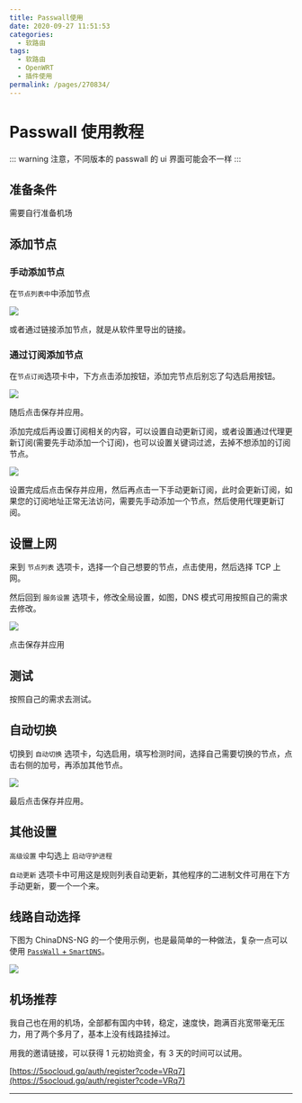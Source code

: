 ```yaml
---
title: Passwall使用
date: 2020-09-27 11:51:53
categories:
  - 软路由
tags:
  - 软路由
  - OpenWRT
  - 插件使用
permalink: /pages/270834/
---
```


# Passwall 使用教程

::: warning
注意，不同版本的 passwall 的 ui 界面可能会不一样
:::

## 准备条件

需要自行准备机场

## 添加节点

### 手动添加节点

在`节点列表中`中添加节点

![](https://i.loli.net/2020/07/12/MdSKpmOf7gDt5Gn.png)

或者通过链接添加节点，就是从软件里导出的链接。

### 通过订阅添加节点

在`节点订阅`选项卡中，下方点击添加按钮，添加完节点后别忘了勾选启用按钮。

![](https://i.loli.net/2020/07/12/deBvcNX6J9xQsaF.png)

随后点击保存并应用。

添加完成后再设置订阅相关的内容，可以设置自动更新订阅，或者设置通过代理更新订阅(需要先手动添加一个订阅)，也可以设置关键词过滤，去掉不想添加的订阅节点。

![](https://i.loli.net/2020/07/12/bw1tSjTa3CZ5Vuo.png)

设置完成后点击保存并应用，然后再点击一下手动更新订阅，此时会更新订阅，如果您的订阅地址正常无法访问，需要先手动添加一个节点，然后使用代理更新订阅。

## 设置上网

来到 `节点列表` 选项卡，选择一个自己想要的节点，点击使用，然后选择 TCP 上网。

然后回到 `服务设置` 选项卡，修改全局设置，如图，DNS 模式可用按照自己的需求去修改。

![](https://i.loli.net/2020/07/12/K9JmAT5Mkbfg6sc.png)

点击保存并应用

## 测试

按照自己的需求去测试。

## 自动切换

切换到 `自动切换` 选项卡，勾选启用，填写检测时间，选择自己需要切换的节点，点击右侧的加号，再添加其他节点。

![](https://i.loli.net/2020/07/12/YWzMxFVofQgRPer.png)

最后点击保存并应用。

## 其他设置

`高级设置` 中勾选上 `启动守护进程`

`自动更新` 选项卡中可用这是规则列表自动更新，其他程序的二进制文件可用在下方手动更新，要一个一个来。

## 线路自动选择

下图为 ChinaDNS-NG 的一个使用示例，也是最简单的一种做法，复杂一点可以使用 [`PassWall` + `SmartDNS`](/pages/a47ac6/)。

![](https://file.sm9.top/item/5f702b7a160a154a67a19a7a.png)

## 机场推荐

我自己也在用的机场，全部都有国内中转，稳定，速度快，跑满百兆宽带毫无压力，用了两个多月了，基本上没有线路挂掉过。

用我的邀请链接，可以获得 1 元初始资金，有 3 天的时间可以试用。

[https://5socloud.gq/auth/register?code=VRq7](https://5socloud.gq/auth/register?code=VRq7)

---
